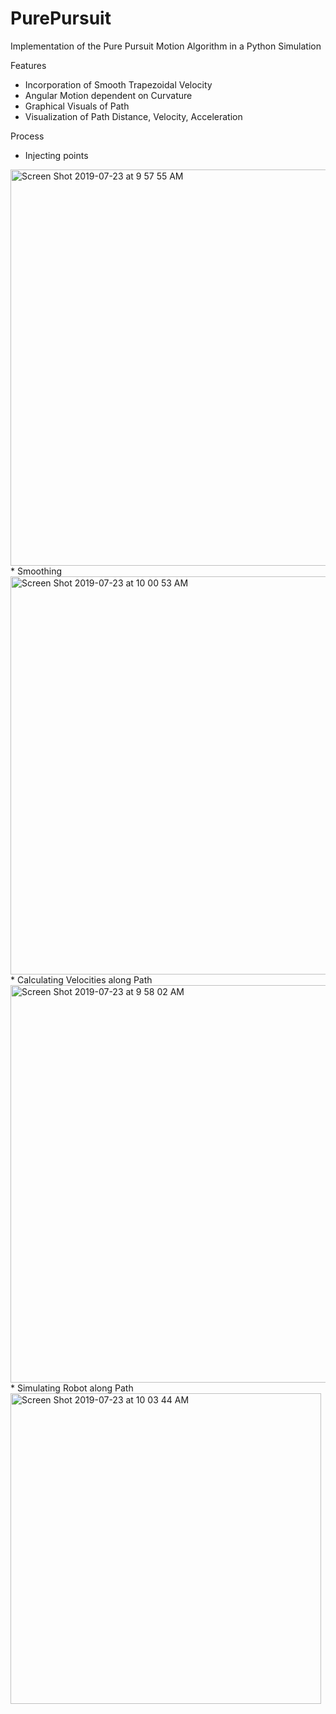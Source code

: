 # PurePursuit

Implementation of the Pure Pursuit Motion Algorithm in a Python Simulation

Features
* Incorporation of Smooth Trapezoidal Velocity
* Angular Motion dependent on Curvature
* Graphical Visuals of Path
* Visualization of Path Distance, Velocity, Acceleration

Process
* Injecting points
<img width="634" alt="Screen Shot 2019-07-23 at 9 57 55 AM" src="https://user-images.githubusercontent.com/22109955/61732102-bdc02600-ad31-11e9-96b2-1697c5b130a0.png">
* Smoothing
<img width="637" alt="Screen Shot 2019-07-23 at 10 00 53 AM" src="https://user-images.githubusercontent.com/22109955/61732113-c44e9d80-ad31-11e9-8cc9-6538ad831f7a.png">
* Calculating Velocities along Path
<img width="636" alt="Screen Shot 2019-07-23 at 9 58 02 AM" src="https://user-images.githubusercontent.com/22109955/61732106-c1ec4380-ad31-11e9-9166-3c324e4e4630.png">
* Simulating Robot along Path
<img width="497" alt="Screen Shot 2019-07-23 at 10 03 44 AM" src="https://user-images.githubusercontent.com/22109955/61732120-c57fca80-ad31-11e9-8cc2-e0546e6b495c.png">





